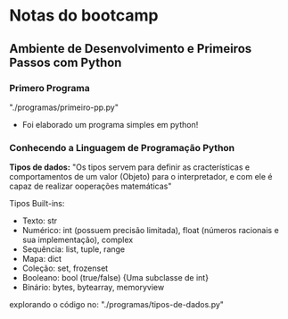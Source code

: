 # Notas do bootcamp 

## Ambiente de Desenvolvimento e Primeiros Passos com Python
### **Primero Programa**
"./programas/primeiro-pp.py"
- Foi elaborado um programa simples em python!

### **Conhecendo a Linguagem de Programação Python**
**Tipos de dados:** "Os tipos servem para definir as cracterísticas e comportamentos de um valor (Objeto) para o interpretador, e com ele é capaz de realizar ooperações matemáticas"

Tipos Built-ins:
- Texto: str
- Numérico: int (possuem precisão limitada), float (números racionais e sua implementação), complex
- Sequência: list, tuple, range 
- Mapa: dict
- Coleção: set, frozenset
- Booleano: bool (true/false) {Uma subclasse de int}
- Binário: bytes, bytearray, memoryview

explorando o código no: "./programas/tipos-de-dados.py"





